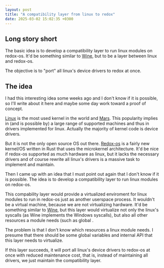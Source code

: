 ```yaml
---
layout: post
title: "A compatibility layer from linux to redox"
date: 2025-03-02 15:02:35 +0300 
---
```


## Long story short

The basic idea is to develop a compatibility layer to run linux modules on redox-os.
It'd be something similar to [Wine](https://www.winehq.org/), but to be a layer between linux and redox-os.

The objective is to "port" all linux's device drivers to redox at once.

## The idea

I had this interesting idea some weeks ago and
I don't know if it is possible, so I'll write about it here and maybe some day work toward a proof of concept.

[Linux](https://en.wikipedia.org/wiki/Linux) is the most used kernel in the world and [Mars](https://www.fosslinux.com/45797/linux-lands-on-mars-a-victory-for-open-source.htm).
This popularity implies in (and is possible by) a large range of supported machines and thus in drivers implemented for linux.
Actually the majority of kernel code is device drivers.

But it is not the only open source OS out there.
[Redox-os](https://www.redox-os.org/) is a fairly new kernel/OS written in Rust that uses the microkernel architecture.
It'd be nice if redox-os supported as much hardware as linux, but it lacks the necessary drivers and of course
rewrite all linux's drivers is a massive task to implement and maintain.

Then I came up with an idea that I must point out again that I don't know if it is possible.
The idea is to develop a compatibility layer to run linux modules on redox-os.

This compability layer would provide a virtualized enviroment for linux modules to run in redox-os just as another userspace process.
It wouldn't be a virtual machine, because we are not virtualizing hardware.
It'd be something similar to [Wine](https://www.winehq.org/), but this layer would virtualize not only the linux's syscalls (as Wine implements the Windows syscalls), but also all other resources a module needs (such as global .

The problem is that I don't know which resources a linux module needs.
I presume that there should be some global variables and internal API that this layer needs to virtualize.

If this layer succeeds, it will port all linux's device drivers to redox-os at once with reduced maintenance cost, that is, instead of maintaining all drivers, we just maintain the compatibility layer.
